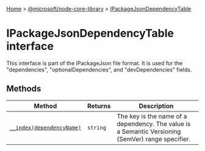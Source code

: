[Home](./index) &gt; [@microsoft/node-core-library](./node-core-library.md) &gt; [IPackageJsonDependencyTable](./node-core-library.ipackagejsondependencytable.md)

# IPackageJsonDependencyTable interface

This interface is part of the IPackageJson file format. It is used for the "dependencies", "optionalDependencies", and "devDependencies" fields.

## Methods

|  Method | Returns | Description |
|  --- | --- | --- |
|  [`__index(dependencyName)`](./node-core-library.ipackagejsondependencytable.__index.md) | `string` | The key is the name of a dependency. The value is a Semantic Versioning (SemVer) range specifier. |

